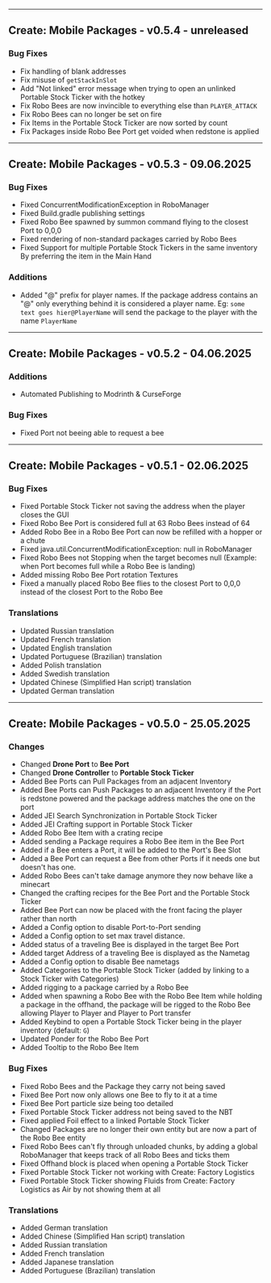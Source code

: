 ------------------------------------------------------
Create: Mobile Packages - v0.5.4 - unreleased
------------------------------------------------------

### Bug Fixes
- Fix handling of blank addresses
- Fix misuse of `getStackInSlot`
- Add "Not linked" error message when trying to open an unlinked Portable Stock Ticker with the hotkey
- Fix Robo Bees are now invincible to everything else than `PLAYER_ATTACK` 
- Fix Robo Bees can no longer be set on fire
- Fix Items in the Portable Stock Ticker are now sorted by count
- Fix Packages inside Robo Bee Port get voided when redstone is applied

------------------------------------------------------
Create: Mobile Packages - v0.5.3 - 09.06.2025
------------------------------------------------------

### Bug Fixes
- Fixed ConcurrentModificationException in RoboManager
- Fixed Build.gradle publishing settings
- Fixed Robo Bee spawned by summon command flying to the closest Port to 0,0,0
- Fixed rendering of non-standard packages carried by Robo Bees
- Fixed Support for multiple Portable Stock Tickers in the same inventory By preferring the item in the Main Hand

### Additions
- Added "@" prefix for player names. If the package address contains an "@" only everything behind it is considered a player name. Eg: `some text goes hier@PlayerName` will send the package to the player with the name `PlayerName`

------------------------------------------------------
Create: Mobile Packages - v0.5.2 - 04.06.2025
------------------------------------------------------

### Additions
- Automated Publishing to Modrinth & CurseForge

### Bug Fixes
- Fixed Port not beeing able to request a bee

------------------------------------------------------
Create: Mobile Packages - v0.5.1 - 02.06.2025
------------------------------------------------------

### Bug Fixes
- Fixed Portable Stock Ticker not saving the address when the player closes the GUI
- Fixed Robo Bee Port is considered full at 63 Robo Bees instead of 64
- Added Robo Bee in a Robo Bee Port can now be refilled with a hopper or a chute
- Fixed java.util.ConcurrentModificationException: null in RoboManager
- Fixed Robo Bees not Stopping when the target becomes null (Example: when Port becomes full while a Robo Bee is landing)
- Added missing Robo Bee Port rotation Textures
- Fixed a manually placed Robo Bee flies to the closest Port to 0,0,0 instead of the closest Port to the Robo Bee

### Translations

- Updated Russian translation
- Updated French translation
- Updated English translation
- Updated Portuguese (Brazilian) translation
- Added Polish translation
- Added Swedish translation
- Updated Chinese (Simplified Han script) translation
- Updated German translation

------------------------------------------------------
Create: Mobile Packages - v0.5.0 - 25.05.2025
------------------------------------------------------

### Changes

- Changed **Drone Port** to **Bee Port**
- Changed **Drone Controller** to **Portable Stock Ticker**
- Added Bee Ports can Pull Packages from an adjacent Inventory
- Added Bee Ports can Push Packages to an adjacent Inventory if the Port is redstone powered and the package address matches the one on the port
- Added JEI Search Synchronization in Portable Stock Ticker
- Added JEI Crafting support in Portable Stock Ticker
- Added Robo Bee Item with a crating recipe
- Added sending a Package requires a Robo Bee item in the Bee Port
- Added if a Bee enters a Port, it will be added to the Port's Bee Slot
- Added a Bee Port can request a Bee from other Ports if it needs one but doesn't has one.
- Added Robo Bees can't take damage anymore they now behave like a minecart
- Changed the crafting recipes for the Bee Port and the Portable Stock Ticker
- Added Bee Port can now be placed with the front facing the player rather than north
- Added a Config option to disable Port-to-Port sending
- Added a Config option to set max travel distance.
- Added status of a traveling Bee is displayed in the target Bee Port
- Added target Address of a traveling Bee is displayed as the Nametag
- Added a Config option to disable Bee nametags
- Added Categories to the Portable Stock Ticker (added by linking to a Stock Ticker with Categories)
- Added rigging to a package carried by a Robo Bee
- Added when spawning a Robo Bee with the Robo Bee Item while holding a package in the offhand, the package will be rigged to the Robo Bee allowing Player to Player and Player to Port transfer
- Added Keybind to open a Portable Stock Ticker being in the player inventory (default: `G`)
- Updated Ponder for the Robo Bee Port
- Added Tooltip to the Robo Bee Item

### Bug Fixes

- Fixed Robo Bees and the Package they carry not being saved
- Fixed Bee Port now only allows one Bee to fly to it at a time
- Fixed Bee Port particle size being too detailed
- Fixed Portable Stock Ticker address not being saved to the NBT
- Fixed applied Foil effect to a linked Portable Stock Ticker
- Changed Packages are no longer their own entity but are now a part of the Robo Bee entity
- Fixed Robo Bees can't fly through unloaded chunks, by adding a global RoboManager that keeps track of all Robo Bees and ticks them
- Fixed Offhand block is placed when opening a Portable Stock Ticker
- Fixed Portable Stock Ticker not working with Create: Factory Logistics
- Fixed Portable Stock Ticker showing Fluids from Create: Factory Logistics as Air by not showing them at all

### Translations

- Added German translation
- Added Chinese (Simplified Han script) translation
- Added Russian translation
- Added French translation
- Added Japanese translation
- Added Portuguese (Brazilian) translation

